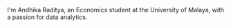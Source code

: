 I'm Andhika Raditya, an Economics student at the University of Malaya, with a passion for data analytics.
